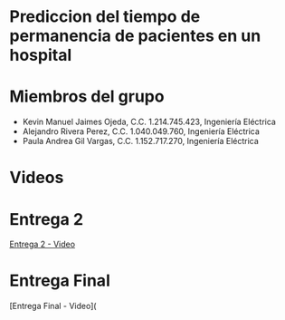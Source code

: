 # Prediccion del tiempo de permanencia de pacientes en un hospital

# Miembros del grupo

<ul>
<li>Kevin Manuel Jaimes Ojeda, C.C. 1.214.745.423, Ingeniería Eléctrica</li>
<li>Alejandro Rivera Perez, C.C. 1.040.049.760, Ingeniería Eléctrica</li>
<li>Paula Andrea Gil Vargas, C.C. 1.152.717.270, Ingeniería Eléctrica</li>
</ul>


# Videos
# Entrega 2
[Entrega 2 - Video](https://youtu.be/JDsj2zBU4yo)

# Entrega Final
[Entrega Final - Video](
